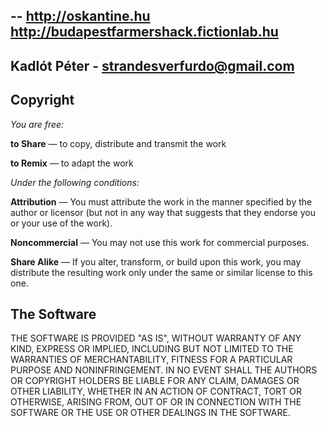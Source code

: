 --
http://oskantine.hu
http://budapestfarmershack.fictionlab.hu
--
Kadlót Péter - strandesverfurdo@gmail.com
--

## Copyright

*You are free:*

**to Share** — to copy, distribute and transmit the work

**to Remix** — to adapt the work

*Under the following conditions:*

**Attribution** — You must attribute the work in the manner specified by the author or licensor (but not in any way that suggests that they endorse you or your use of the work).

**Noncommercial** — You may not use this work for commercial purposes.

**Share Alike** — If you alter, transform, or build upon this work, you may distribute the resulting work only under the same or similar license to this one.

## The Software

THE SOFTWARE IS PROVIDED "AS IS", WITHOUT WARRANTY OF ANY KIND, EXPRESS OR IMPLIED, INCLUDING BUT NOT LIMITED TO THE WARRANTIES OF MERCHANTABILITY, FITNESS FOR A PARTICULAR PURPOSE AND NONINFRINGEMENT. IN NO EVENT SHALL THE AUTHORS OR COPYRIGHT HOLDERS BE LIABLE FOR ANY CLAIM, DAMAGES OR OTHER LIABILITY, WHETHER IN AN ACTION OF CONTRACT, TORT OR OTHERWISE, ARISING FROM, OUT OF OR IN CONNECTION WITH THE SOFTWARE OR THE USE OR OTHER DEALINGS IN THE SOFTWARE.